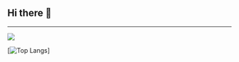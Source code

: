 ## Hi there 👋

<hr>

  ![](https://github-readme-stats.vercel.app/api?username=AXSDEV\&include_all_commits=true\&theme=dracula)
  
 
[![Top Langs](https://github-readme-stats.vercel.app/api/top-langs/?username=AXSDEV\&layout=compact\&theme=dracula)]




